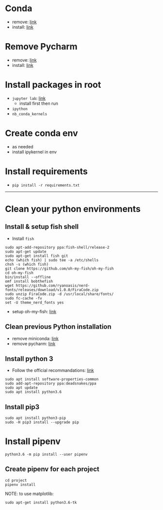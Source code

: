 # Conda
- remove: [link](https://stackoverflow.com/questions/42182706/how-to-uninstall-anaconda-completely)
- install: [link](https://conda.io/miniconda.html)

# Remove Pycharm
- remove: [link](https://askubuntu.com/questions/598162/how-to-permanently-remove-pycharm-community)
- install: [link](https://www.jetbrains.com/pycharm/download/#section=linux)

# Install packages in root
- `jupyter lab`: [link](https://github.com/jupyterlab/jupyterlab)
  - install first then run
- `ipython`
- `nb_conda_kernels`

# Create conda env
- as needed
- install ipykernel in env

# Install requirements
- `pip install -r requirements.txt`

---

# Clean your python environments

## Install & setup fish shell
- Install `fish`
```shell
sudo apt-add-repository ppa:fish-shell/release-2
sudo apt-get update
sudo apt-get install fish git
echo (which fish) | sudo tee -a /etc/shells
chsh -s (which fish)
git clone https://github.com/oh-my-fish/oh-my-fish
cd oh-my-fish
bin/install --offline
omf install bobthefish
wget https://github.com/ryanoasis/nerd-fonts/releases/download/v1.0.0/FiraCode.zip
sudo unzip FiraCode.zip -d /usr/local/share/fonts/
sudo fc-cache -fv
set -U theme_nerd_fonts yes
```
- setup oh-my-fish: [link](https://blog.devopscomplete.com/fishing-with-bob-the-fish-2decd3a2f87)

## Clean previous Python installation
- remove miniconda: [link](https://stackoverflow.com/questions/42182706/how-to-uninstall-anaconda-completely)
- remove pycharm: [link](https://askubuntu.com/questions/598162/how-to-permanently-remove-pycharm-community)

## Install python 3
- Follow the official recommandations: [link](http://docs.python-guide.org/en/latest/starting/install3/linux/)
```shell
sudo apt install software-properties-common
sudo add-apt-repository ppa:deadsnakes/ppa
sudo apt update
sudo apt install python3.6
```

## Install pip3
```shell
sudo apt install python3-pip
sudo -H pip3 install --upgrade pip
```

# Install pipenv
```shell
python3.6 -m pip install --user pipenv
```

## Create pipenv for each project
```shell
cd project
pipenv install
```

NOTE: to use matplotlib:
```shell
sudo apt-get install python3.6-tk
```
